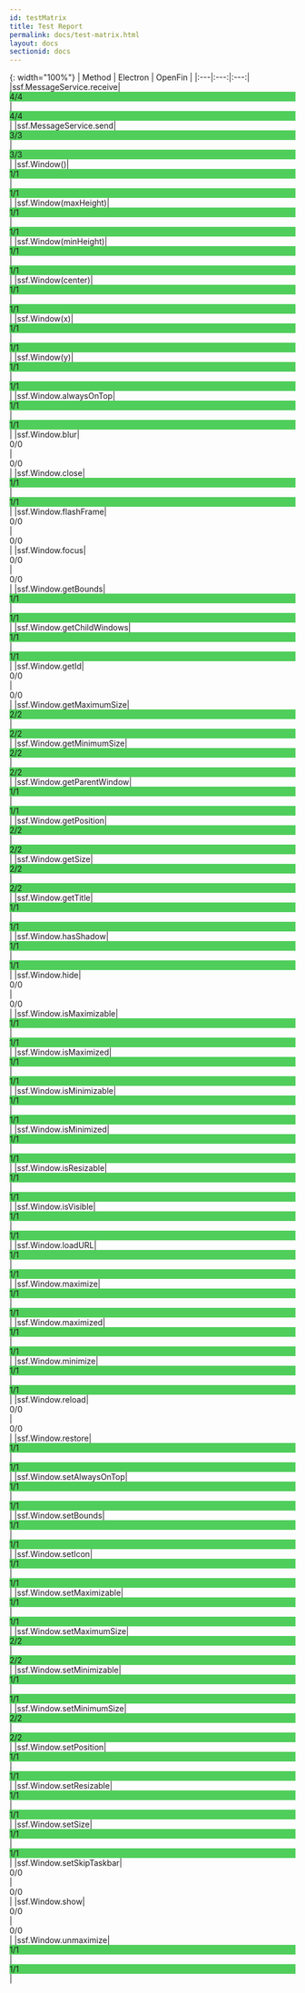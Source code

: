 ```yaml
---
id: testMatrix
title: Test Report
permalink: docs/test-matrix.html
layout: docs
sectionid: docs
---
```


{: width="100%"}
| Method | Electron | OpenFin |
|:---|:---:|:---:|
|ssf.MessageService.receive|<span style="background-color:#50ce5b; display: block;">4/4</span>|<span style="background-color:#50ce5b; display: block;">4/4</span>|
|ssf.MessageService.send|<span style="background-color:#50ce5b; display: block;">3/3</span>|<span style="background-color:#50ce5b; display: block;">3/3</span>|
|ssf.Window()|<span style="background-color:#50ce5b; display: block;">1/1</span>|<span style="background-color:#50ce5b; display: block;">1/1</span>|
|ssf.Window(maxHeight)|<span style="background-color:#50ce5b; display: block;">1/1</span>|<span style="background-color:#50ce5b; display: block;">1/1</span>|
|ssf.Window(minHeight)|<span style="background-color:#50ce5b; display: block;">1/1</span>|<span style="background-color:#50ce5b; display: block;">1/1</span>|
|ssf.Window(center)|<span style="background-color:#50ce5b; display: block;">1/1</span>|<span style="background-color:#50ce5b; display: block;">1/1</span>|
|ssf.Window(x)|<span style="background-color:#50ce5b; display: block;">1/1</span>|<span style="background-color:#50ce5b; display: block;">1/1</span>|
|ssf.Window(y)|<span style="background-color:#50ce5b; display: block;">1/1</span>|<span style="background-color:#50ce5b; display: block;">1/1</span>|
|ssf.Window.alwaysOnTop|<span style="background-color:#50ce5b; display: block;">1/1</span>|<span style="background-color:#50ce5b; display: block;">1/1</span>|
|ssf.Window.blur|<span style="background-color:; display: block;">0/0</span>|<span style="background-color:; display: block;">0/0</span>|
|ssf.Window.close|<span style="background-color:#50ce5b; display: block;">1/1</span>|<span style="background-color:#50ce5b; display: block;">1/1</span>|
|ssf.Window.flashFrame|<span style="background-color:; display: block;">0/0</span>|<span style="background-color:; display: block;">0/0</span>|
|ssf.Window.focus|<span style="background-color:; display: block;">0/0</span>|<span style="background-color:; display: block;">0/0</span>|
|ssf.Window.getBounds|<span style="background-color:#50ce5b; display: block;">1/1</span>|<span style="background-color:#50ce5b; display: block;">1/1</span>|
|ssf.Window.getChildWindows|<span style="background-color:#50ce5b; display: block;">1/1</span>|<span style="background-color:#50ce5b; display: block;">1/1</span>|
|ssf.Window.getId|<span style="background-color:; display: block;">0/0</span>|<span style="background-color:; display: block;">0/0</span>|
|ssf.Window.getMaximumSize|<span style="background-color:#50ce5b; display: block;">2/2</span>|<span style="background-color:#50ce5b; display: block;">2/2</span>|
|ssf.Window.getMinimumSize|<span style="background-color:#50ce5b; display: block;">2/2</span>|<span style="background-color:#50ce5b; display: block;">2/2</span>|
|ssf.Window.getParentWindow|<span style="background-color:#50ce5b; display: block;">1/1</span>|<span style="background-color:#50ce5b; display: block;">1/1</span>|
|ssf.Window.getPosition|<span style="background-color:#50ce5b; display: block;">2/2</span>|<span style="background-color:#50ce5b; display: block;">2/2</span>|
|ssf.Window.getSize|<span style="background-color:#50ce5b; display: block;">2/2</span>|<span style="background-color:#50ce5b; display: block;">2/2</span>|
|ssf.Window.getTitle|<span style="background-color:#50ce5b; display: block;">1/1</span>|<span style="background-color:#50ce5b; display: block;">1/1</span>|
|ssf.Window.hasShadow|<span style="background-color:#50ce5b; display: block;">1/1</span>|<span style="background-color:#50ce5b; display: block;">1/1</span>|
|ssf.Window.hide|<span style="background-color:; display: block;">0/0</span>|<span style="background-color:; display: block;">0/0</span>|
|ssf.Window.isMaximizable|<span style="background-color:#50ce5b; display: block;">1/1</span>|<span style="background-color:#50ce5b; display: block;">1/1</span>|
|ssf.Window.isMaximized|<span style="background-color:#50ce5b; display: block;">1/1</span>|<span style="background-color:#50ce5b; display: block;">1/1</span>|
|ssf.Window.isMinimizable|<span style="background-color:#50ce5b; display: block;">1/1</span>|<span style="background-color:#50ce5b; display: block;">1/1</span>|
|ssf.Window.isMinimized|<span style="background-color:#50ce5b; display: block;">1/1</span>|<span style="background-color:#50ce5b; display: block;">1/1</span>|
|ssf.Window.isResizable|<span style="background-color:#50ce5b; display: block;">1/1</span>|<span style="background-color:#50ce5b; display: block;">1/1</span>|
|ssf.Window.isVisible|<span style="background-color:#50ce5b; display: block;">1/1</span>|<span style="background-color:#50ce5b; display: block;">1/1</span>|
|ssf.Window.loadURL|<span style="background-color:#50ce5b; display: block;">1/1</span>|<span style="background-color:#50ce5b; display: block;">1/1</span>|
|ssf.Window.maximize|<span style="background-color:#50ce5b; display: block;">1/1</span>|<span style="background-color:#50ce5b; display: block;">1/1</span>|
|ssf.Window.maximized|<span style="background-color:#50ce5b; display: block;">1/1</span>|<span style="background-color:#50ce5b; display: block;">1/1</span>|
|ssf.Window.minimize|<span style="background-color:#50ce5b; display: block;">1/1</span>|<span style="background-color:#50ce5b; display: block;">1/1</span>|
|ssf.Window.reload|<span style="background-color:; display: block;">0/0</span>|<span style="background-color:; display: block;">0/0</span>|
|ssf.Window.restore|<span style="background-color:#50ce5b; display: block;">1/1</span>|<span style="background-color:#50ce5b; display: block;">1/1</span>|
|ssf.Window.setAlwaysOnTop|<span style="background-color:#50ce5b; display: block;">1/1</span>|<span style="background-color:#50ce5b; display: block;">1/1</span>|
|ssf.Window.setBounds|<span style="background-color:#50ce5b; display: block;">1/1</span>|<span style="background-color:#50ce5b; display: block;">1/1</span>|
|ssf.Window.setIcon|<span style="background-color:#50ce5b; display: block;">1/1</span>|<span style="background-color:#50ce5b; display: block;">1/1</span>|
|ssf.Window.setMaximizable|<span style="background-color:#50ce5b; display: block;">1/1</span>|<span style="background-color:#50ce5b; display: block;">1/1</span>|
|ssf.Window.setMaximumSize|<span style="background-color:#50ce5b; display: block;">2/2</span>|<span style="background-color:#50ce5b; display: block;">2/2</span>|
|ssf.Window.setMinimizable|<span style="background-color:#50ce5b; display: block;">1/1</span>|<span style="background-color:#50ce5b; display: block;">1/1</span>|
|ssf.Window.setMinimumSize|<span style="background-color:#50ce5b; display: block;">2/2</span>|<span style="background-color:#50ce5b; display: block;">2/2</span>|
|ssf.Window.setPosition|<span style="background-color:#50ce5b; display: block;">1/1</span>|<span style="background-color:#50ce5b; display: block;">1/1</span>|
|ssf.Window.setResizable|<span style="background-color:#50ce5b; display: block;">1/1</span>|<span style="background-color:#50ce5b; display: block;">1/1</span>|
|ssf.Window.setSize|<span style="background-color:#50ce5b; display: block;">1/1</span>|<span style="background-color:#50ce5b; display: block;">1/1</span>|
|ssf.Window.setSkipTaskbar|<span style="background-color:; display: block;">0/0</span>|<span style="background-color:; display: block;">0/0</span>|
|ssf.Window.show|<span style="background-color:; display: block;">0/0</span>|<span style="background-color:; display: block;">0/0</span>|
|ssf.Window.unmaximize|<span style="background-color:#50ce5b; display: block;">1/1</span>|<span style="background-color:#50ce5b; display: block;">1/1</span>|
